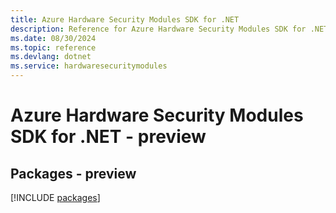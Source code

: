 ```yaml
---
title: Azure Hardware Security Modules SDK for .NET
description: Reference for Azure Hardware Security Modules SDK for .NET
ms.date: 08/30/2024
ms.topic: reference
ms.devlang: dotnet
ms.service: hardwaresecuritymodules
---
```

# Azure Hardware Security Modules SDK for .NET - preview
## Packages - preview
[!INCLUDE [packages](hardware-security-modules-index.md)]